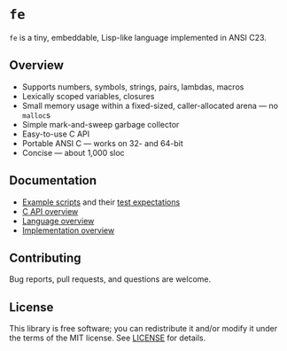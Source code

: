 # `fe`

`fe` is a tiny, embeddable, Lisp-like language implemented in ANSI C23.

## Overview

* Supports numbers, symbols, strings, pairs, lambdas, macros
* Lexically scoped variables, closures
* Small memory usage within a fixed-sized, caller-allocated arena — no `malloc`s
* Simple mark-and-sweep garbage collector
* Easy-to-use C API
* Portable ANSI C — works on 32- and 64-bit
* Concise — about 1,000 sloc

## Documentation

* [Example scripts](scripts) and their [test expectations](tests)
* [C API overview](doc/c-api.md)
* [Language overview](doc/language.md)
* [Implementation overview](doc/implementation.md)

## Contributing

Bug reports, pull requests, and questions are welcome.

## License

This library is free software; you can redistribute it and/or modify it under
the terms of the MIT license. See [LICENSE](LICENSE) for details.
